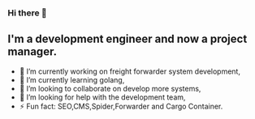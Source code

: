 ### Hi there 👋

## I'm a development engineer and now a project manager.

- 🔭 I’m currently working on freight forwarder system development,
- 🌱 I’m currently learning golang,
- 👯 I’m looking to collaborate on develop more systems,
- 🤔 I’m looking for help with the development team,
- ⚡ Fun fact: SEO,CMS,Spider,Forwarder and Cargo Container.

<!--
**jiangjilu/jiangjilu** is a ✨ _special_ ✨ repository because its `README.md` (this file) appears on your GitHub profile.

Here are some ideas to get you started:

- 🔭 I’m currently working on ...
- 🌱 I’m currently learning ...
- 👯 I’m looking to collaborate on ...
- 🤔 I’m looking for help with ...
- 💬 Ask me about ...
- 📫 How to reach me: ...
- 😄 Pronouns: ...
- ⚡ Fun fact: ...
-->
